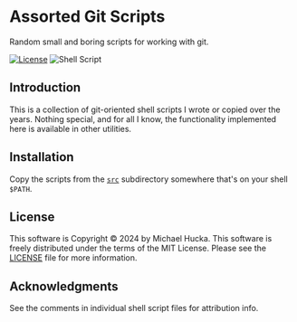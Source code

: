 # Assorted Git Scripts

Random small and boring scripts for working with git.

[![License](https://img.shields.io/badge/License-MIT-lightgrey.svg?style=flat-square)](https://github.com/mhucka/template/blob/main/LICENSE)
![Shell Script](https://img.shields.io/badge/shell_script-%236699dd.svg?label=Bash&logo=gnu-bash&logoColor=white&style=flat-square)


## Introduction

This is a collection of git-oriented shell scripts I wrote or copied over the years. Nothing special, and for all I know, the functionality implemented here is available in other utilities.


## Installation

Copy the scripts from the [`src`](src) subdirectory somewhere that's on your shell `$PATH`.


## License

This software is Copyright © 2024 by Michael Hucka. This software is freely distributed under the terms of the MIT License. Please see the [LICENSE](LICENSE) file for more information.


## Acknowledgments

See the comments in individual shell script files for attribution info.
